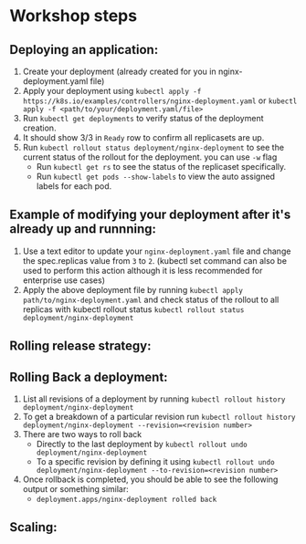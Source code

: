 # Workshop steps

## Deploying an application:
1) Create your deployment (already created for you in nginx-deployment.yaml file)
2) Apply your deployment using ```kubectl apply -f https://k8s.io/examples/controllers/nginx-deployment.yaml``` or ```kubectl apply -f <path/to/your/deployment.yaml/file>```
3) Run `kubectl get deployments` to verify status of the deployment creation.
4) It should show 3/3 in `Ready` row to confirm all replicasets are up.
5) Run `kubectl rollout status deployment/nginx-deployment` to see the current status of the rollout for the deployment. you can use `-w` flag 
   - Run `kubectl get rs` to see the status of the replicaset specifically.
   - Run `kubectl get pods --show-labels` to view the auto assigned labels for each pod.


## Example of modifying your deployment after it's already up and runnning:
1) Use a text editor to update your `nginx-deployment.yaml` file and change the spec.replicas value from `3` to `2`. (kubectl set command can also be used to perform this action although it is less recommended for enterprise use cases)
2) Apply the above deployment file by running `kubectl apply path/to/nginx-deployment.yaml` and check status of the rollout to all replicas with kubectl rollout status `kubectl rollout status deployment/nginx-deployment`

## Rolling release strategy:

## Rolling Back a deployment:

1) List all revisions of  a deployment by running `kubectl rollout history deployment/nginx-deployment`
2) To get a breakdown of a particular revision run `kubectl rollout history deployment/nginx-deployment --revision=<revision number>`
3) There are two ways to roll back
   - Directly to the last deployment by `kubectl rollout undo deployment/nginx-deployment`
   - To a specific revision by defining it using `kubectl rollout undo deployment/nginx-deployment --to-revision=<revision number>`
4) Once rollback is completed, you should be able to see the following output or something similar:
   - `deployment.apps/nginx-deployment rolled back`


## Scaling: 